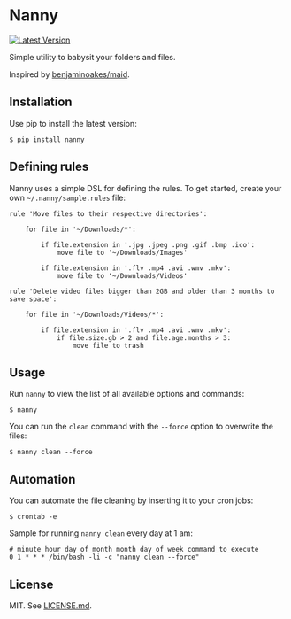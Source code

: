 # Nanny

[![Latest Version](https://img.shields.io/badge/version-0.0.1-blue.svg)](https://pypi.org/project/nanny/0.0.1)

Simple utility to babysit your folders and files.

Inspired by [benjaminoakes/maid](https://github.com/benjaminoakes/maid).

## Installation

Use pip to install the latest version:

```
$ pip install nanny
```

## Defining rules

Nanny uses a simple DSL for defining the rules. To get started, create your own `~/.nanny/sample.rules` file:

```
rule 'Move files to their respective directories':
    
    for file in '~/Downloads/*':
    
        if file.extension in '.jpg .jpeg .png .gif .bmp .ico':
            move file to '~/Downloads/Images'
        
        if file.extension in '.flv .mp4 .avi .wmv .mkv':
            move file to '~/Downloads/Videos'

rule 'Delete video files bigger than 2GB and older than 3 months to save space':
    
    for file in '~/Downloads/Videos/*':
    
        if file.extension in '.flv .mp4 .avi .wmv .mkv':
            if file.size.gb > 2 and file.age.months > 3:
                move file to trash
```

## Usage

Run `nanny` to view the list of all available options and commands:

```
$ nanny
```

You can run the `clean` command with the `--force` option to overwrite the files:

```
$ nanny clean --force
```

## Automation

You can automate the file cleaning by inserting it to your cron jobs:

```
$ crontab -e
```

Sample for running `nanny clean` every day at 1 am:

```
# minute hour day_of_month month day_of_week command_to_execute
0 1 * * * /bin/bash -li -c "nanny clean --force"
```

## License

MIT. See [LICENSE.md](LICENSE.md).
